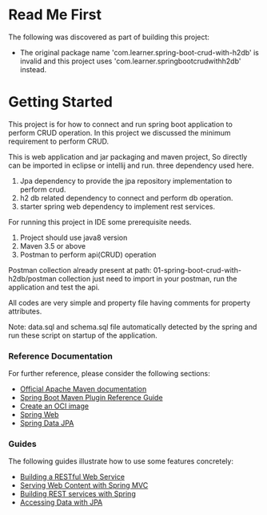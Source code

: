 # Read Me First
The following was discovered as part of building this project:

* The original package name 'com.learner.spring-boot-crud-with-h2db' is invalid and this project uses 'com.learner.springbootcrudwithh2db' instead.

# Getting Started

This project is for how to connect and run spring boot application to perform CRUD operation.
In this project we discussed the minimum requirement to perform CRUD.

This is web application and jar packaging and maven project, So directly can be imported in eclipse or intellij and run.
three dependency used here.
1. Jpa dependency to provide the jpa repository implementation to perform crud.
2. h2 db related dependency to connect and perform db operation.
3. starter spring web dependency to implement rest services.

For running this project in IDE some prerequisite needs.
1. Project should use java8 version
2. Maven 3.5 or above
3. Postman to perform api(CRUD) operation

Postman collection already present at path: 01-spring-boot-crud-with-h2db/postman collection
just need to import in your postman, run the application and test the api.


All codes are very simple and property file having comments for property attributes.

Note:
data.sql and schema.sql file automatically detected by the spring and run these script on startup of the application.

### Reference Documentation
For further reference, please consider the following sections:

* [Official Apache Maven documentation](https://maven.apache.org/guides/index.html)
* [Spring Boot Maven Plugin Reference Guide](https://docs.spring.io/spring-boot/docs/2.5.0-SNAPSHOT/maven-plugin/reference/html/)
* [Create an OCI image](https://docs.spring.io/spring-boot/docs/2.5.0-SNAPSHOT/maven-plugin/reference/html/#build-image)
* [Spring Web](https://docs.spring.io/spring-boot/docs/2.4.3/reference/htmlsingle/#boot-features-developing-web-applications)
* [Spring Data JPA](https://docs.spring.io/spring-boot/docs/2.4.3/reference/htmlsingle/#boot-features-jpa-and-spring-data)

### Guides
The following guides illustrate how to use some features concretely:

* [Building a RESTful Web Service](https://spring.io/guides/gs/rest-service/)
* [Serving Web Content with Spring MVC](https://spring.io/guides/gs/serving-web-content/)
* [Building REST services with Spring](https://spring.io/guides/tutorials/bookmarks/)
* [Accessing Data with JPA](https://spring.io/guides/gs/accessing-data-jpa/)

